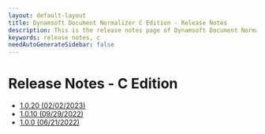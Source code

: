 ```yaml
---
layout: default-layout
title: Dynamsoft Document Normalizer C Edition - Release Notes
description: This is the release notes page of Dynamsoft Document Normalizer SDK C Edition.
keywords: release notes, c
needAutoGenerateSidebar: false
---
```


# Release Notes - C Edition

- [1.0.20 (02/02/2023)](c-1.md#1020-02022023)
- [1.0.10 (09/29/2022)](c-1.md#1010-09292022)
- [1.0.0 (06/21/2022)](c-1.md#100-06212022)
